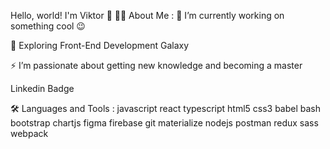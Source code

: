 Hello, world! I'm Viktor 👋
👨‍💻 About Me :
🔭 I’m currently working on something cool 😉

🚀 Exploring Front-End Development Galaxy

⚡ I’m passionate about getting new knowledge and becoming a master

Linkedin Badge

🛠️ Languages and Tools :
javascript react typescript html5 css3 babel bash bootstrap chartjs figma firebase git materialize nodejs postman redux sass webpack
